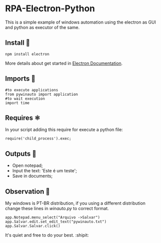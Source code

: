 # RPA-Electron-Python
This is a simple example of windows automation using the electron as GUI and python as executor of the same.

## Install 🎴
```
npm install electron
```
More details about get started in [Electron Documentation](https://electronjs.org/).

## Imports :snake:
```
#to execute applications
from pywinauto import application
#to wait execution
import time
```
## Requires :atom_symbol:
In your script adding this require for execute a python file:
```
require('child_process').exec;
```
## Outputs :crystal_ball:
- Open notepad;
- Input the text: 'Este é um teste';
- Save in documents;

## Observation :space_invader:
My windows is PT-BR distribution, if you using a different distribution change these lines in *winauto.py* to correct format.
```
app.Notepad.menu_select("Arquivo ->Salvar")
app.Salvar.edit.set_edit_text("pywinauto.txt")
app.Salvar.Salvar.click()
```
It's quiet and free to do your best. :shipit:
